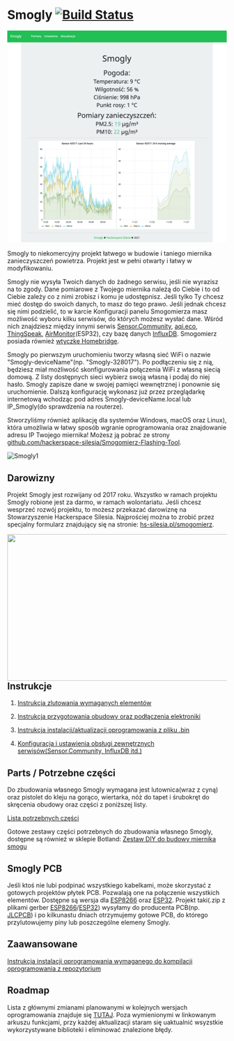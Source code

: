 # Smogly [![Build Status](https://travis-ci.org/hackerspace-silesia/Smogomierz.svg?branch=master)](https://travis-ci.org/hackerspace-silesia/Smogomierz)

![Smogly2](https://raw.githubusercontent.com/hackerspace-silesia/Smogomierz/master/instrukcje/ui/SmoglyUI_Root.png)

Smogly to niekomercyjny projekt łatwego w budowie i taniego miernika zanieczyszczeń powietrza. Projekt jest w pełni otwarty i łatwy w modyfikowaniu. 

Smogly nie wysyła Twoich danych do żadnego serwisu, jeśli nie wyrazisz na to zgody. Dane pomiarowe z Twojego miernika należą do Ciebie i to od Ciebie zależy co z nimi zrobisz i komu je udostępnisz. Jeśli tylko Ty chcesz mieć dostęp do swoich danych, to masz do tego prawo. Jeśli jednak chcesz się nimi podzielić, to w karcie Konfiguracji panelu Smogomierza masz możliwość wyboru kilku serwisów, do których możesz wysłać dane. Wśród nich znajdziesz między innymi serwis [Sensor.Community](https://maps.sensor.community/#7/52.000/19.000), [aqi.eco](https://aqi.eco/), [ThingSpeak](https://thingspeak.com), [AirMonitor](http://mapa.airmonitor.pl)(ESP32), czy bazę danych [InfluxDB](https://www.influxdata.com/time-series-platform/influxdb/). Smogomierz posiada również [wtyczkę Homebridge](https://github.com/bfaliszek/homebridge-smogomierz).

Smogly po pierwszym uruchomieniu tworzy własną sieć WiFi o nazwie "Smogly-deviceName"(np. "Smogly-328017"). Po podłączeniu się z nią, będziesz miał możliwość skonfigurowania połączenia WiFi z własną siecią domową. Z listy dostępnych sieci wybierz swoją własną i podaj do niej hasło. Smogly zapisze dane w swojej pamięci wewnętrznej i ponownie się uruchomienie. Dalszą konfigurację wykonasz już przez przeglądarkę internetową wchodząc pod adres Smogly-deviceName.local lub IP_Smogly(do sprawdzenia na routerze). 

Stworzyliśmy również aplikację dla systemów Windows, macOS oraz Linux), która umożliwia w łatwy sposób wgranie oprogramowania oraz znajdowanie adresu IP Twojego miernika! Możesz ją pobrać ze strony [github.com/hackerspace-silesia/Smogomierz-Flashing-Tool](https://github.com/hackerspace-silesia/Smogomierz-Flashing-Tool/releases).

![Smogly1](https://raw.githubusercontent.com/hackerspace-silesia/Smogomierz/master/instrukcje/photos/Smogomierz1.jpg)

## Darowizny

Projekt Smogly jest rozwijany od 2017 roku. Wszystko w ramach projektu Smogly robione jest za darmo, w ramach wolontariatu. Jeśli chcesz wesprzeć rozwój projektu, to możesz przekazać darowiznę na Stowarzyszenie Hackerspace Silesia. Najprościej można to zrobić przez specjalny formularz znajdujący się na stronie: [hs-silesia.pl/smogomierz](https://hs-silesia.pl/smogomierz/).

<a href="https://hs-silesia.pl/smogomierz/"><img align="left" width="1204" height="336" src="https://smogomierz.hs-silesia.pl/WsparcieSmogomierzeHS.jpg"></a>

## Instrukcje

1. [Instrukcja zlutowania wymaganych elementów](https://github.com/hackerspace-silesia/Smogomierz/blob/master/instrukcje/soldering.md)

2. [Instrukcja przygotowania obudowy oraz podłączenia elektroniki](https://github.com/hackerspace-silesia/Smogomierz/blob/master/instrukcje/hardware.md)

3. [Instrukcja instalacji/aktualizacji oprogramowania z pliku .bin](https://github.com/hackerspace-silesia/Smogomierz/blob/master/instrukcje/software-bin.md)

4. [Konfiguracja i ustawienia obsługi zewnętrznych serwisów(Sensor.Community, InfluxDB itd.)](https://github.com/hackerspace-silesia/Smogomierz/blob/master/instrukcje/software-additionals.md)

## Parts / Potrzebne części

Do zbudowania własnego Smogly wymagana jest lutownica(wraz z cyną) oraz pistolet do kleju na gorąco, wiertarka, nóż do tapet i śrubokręt do skręcenia obudowy oraz części z poniższej listy.

[Lista potrzebnych części](https://github.com/hackerspace-silesia/Smogomierz/blob/master/instrukcje/components.md)

Gotowe zestawy części potrzebnych do zbudowania własnego Smogly, dostępne są również w sklepie Botland: [Zestaw DIY do budowy miernika smogu](https://botland.com.pl/pl/czujniki-czystosci-powietrza/13434-zestaw-diy-do-budowy-miernika-smogu-czujnik-czystosci-powietrza-pm25-i-pm10.html)

## Smogly PCB

Jeśli ktoś nie lubi podpinać wszystkiego kabelkami, może skorzystać z gotowych projektów płytek PCB. Pozwalają one na połączenie wszystkich elementów. Dostępne są wersja dla [ESP8266](https://github.com/bfaliszek/Smogly-PCB) oraz [ESP32](https://github.com/bfaliszek/Smogly-PCB/tree/esp32). Projekt taki(.zip z plikami gerber [ESP8266](https://github.com/bfaliszek/Smogly-PCB/tree/esp8266/gerber/zip)/[ESP32](https://github.com/bfaliszek/Smogly-PCB/tree/esp32/gerber/zip)) wysyłamy do producenta PCB(np. [JLCPCB](https://jlcpcb.com)) i po kilkunastu dniach otrzymujemy gotowe PCB, do którego przylutowujemy piny lub poszczególne elemeny Smogly.

## Zaawansowane

[Instrukcja instalacji oprogramowania wymaganego do kompilacji oprogramowania z repozytorium](https://github.com/hackerspace-silesia/Smogomierz/blob/master/instrukcje/software.md)


## Roadmap

Lista z głównymi zmianami planowanymi w kolejnych wersjach oprogramowania znajduje się [TUTAJ](https://docs.google.com/spreadsheets/d/1rpeKPuAakPwytqsNge7glb-UtNLumsx8-7kQvhxXOng/edit?usp=sharing). Poza wymienionymi w linkowanym arkuszu funkcjami, przy każdej aktualizacji staram się uaktualnić wsyzstkie wykorzystywane biblioteki i eliminować znalezione błędy.
